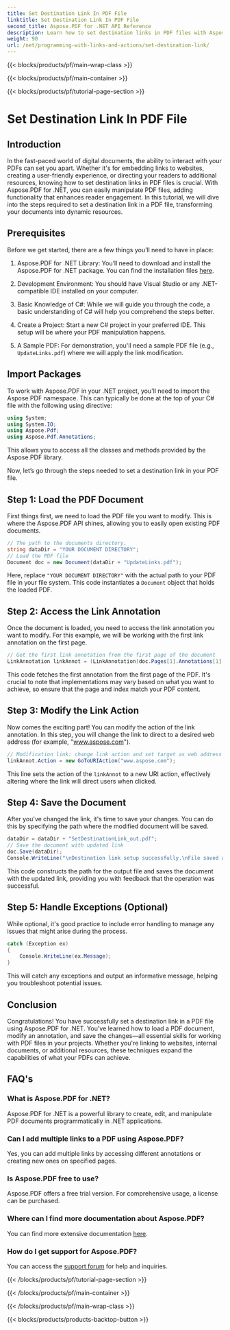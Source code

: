 ```yaml
---
title: Set Destination Link In PDF File
linktitle: Set Destination Link In PDF File
second_title: Aspose.PDF for .NET API Reference
description: Learn how to set destination links in PDF files with Aspose.PDF for .NET. A step-by-step guide for boosting your PDF interactivity.
weight: 90
url: /net/programming-with-links-and-actions/set-destination-link/
---
```


{{< blocks/products/pf/main-wrap-class >}}

{{< blocks/products/pf/main-container >}}

{{< blocks/products/pf/tutorial-page-section >}}

# Set Destination Link In PDF File

## Introduction

In the fast-paced world of digital documents, the ability to interact with your PDFs can set you apart. Whether it's for embedding links to websites, creating a user-friendly experience, or directing your readers to additional resources, knowing how to set destination links in PDF files is crucial. With Aspose.PDF for .NET, you can easily manipulate PDF files, adding functionality that enhances reader engagement. In this tutorial, we will dive into the steps required to set a destination link in a PDF file, transforming your documents into dynamic resources.

## Prerequisites

Before we get started, there are a few things you’ll need to have in place:

1. Aspose.PDF for .NET Library:
   You’ll need to download and install the Aspose.PDF for .NET package. You can find the installation files [here](https://releases.aspose.com/pdf/net/).

2. Development Environment:
   You should have Visual Studio or any .NET-compatible IDE installed on your computer.

3. Basic Knowledge of C#:
   While we will guide you through the code, a basic understanding of C# will help you comprehend the steps better.

4. Create a Project:
   Start a new C# project in your preferred IDE. This setup will be where your PDF manipulation happens.

5. A Sample PDF:
   For demonstration, you'll need a sample PDF file (e.g., `UpdateLinks.pdf`) where we will apply the link modification.

## Import Packages

To work with Aspose.PDF in your .NET project, you'll need to import the Aspose.PDF namespace. This can typically be done at the top of your C# file with the following using directive:

```csharp
using System;
using System.IO;
using Aspose.Pdf;
using Aspose.Pdf.Annotations;
```

This allows you to access all the classes and methods provided by the Aspose.PDF library.

Now, let’s go through the steps needed to set a destination link in your PDF file.

## Step 1: Load the PDF Document

First things first, we need to load the PDF file you want to modify. This is where the Aspose.PDF API shines, allowing you to easily open existing PDF documents.

```csharp
// The path to the documents directory.
string dataDir = "YOUR DOCUMENT DIRECTORY";
// Load the PDF file
Document doc = new Document(dataDir + "UpdateLinks.pdf");
```

Here, replace `"YOUR DOCUMENT DIRECTORY"` with the actual path to your PDF file in your file system. This code instantiates a `Document` object that holds the loaded PDF.

## Step 2: Access the Link Annotation

Once the document is loaded, you need to access the link annotation you want to modify. For this example, we will be working with the first link annotation on the first page.

```csharp
// Get the first link annotation from the first page of the document
LinkAnnotation linkAnnot = (LinkAnnotation)doc.Pages[1].Annotations[1];
```

This code fetches the first annotation from the first page of the PDF. It's crucial to note that implementations may vary based on what you want to achieve, so ensure that the page and index match your PDF content.

## Step 3: Modify the Link Action

Now comes the exciting part! You can modify the action of the link annotation. In this step, you will change the link to direct to a desired web address (for example, "www.aspose.com").

```csharp
// Modification link: change link action and set target as web address
linkAnnot.Action = new GoToURIAction("www.aspose.com");
```

This line sets the action of the `linkAnnot` to a new URI action, effectively altering where the link will direct users when clicked.

## Step 4: Save the Document

After you've changed the link, it's time to save your changes. You can do this by specifying the path where the modified document will be saved.

```csharp
dataDir = dataDir + "SetDestinationLink_out.pdf";
// Save the document with updated link
doc.Save(dataDir);
Console.WriteLine("\nDestination link setup successfully.\nFile saved at " + dataDir);
```

This code constructs the path for the output file and saves the document with the updated link, providing you with feedback that the operation was successful.

## Step 5: Handle Exceptions (Optional)

While optional, it's good practice to include error handling to manage any issues that might arise during the process.

```csharp
catch (Exception ex)
{
    Console.WriteLine(ex.Message);
}
```

This will catch any exceptions and output an informative message, helping you troubleshoot potential issues.

## Conclusion

Congratulations! You have successfully set a destination link in a PDF file using Aspose.PDF for .NET. You’ve learned how to load a PDF document, modify an annotation, and save the changes—all essential skills for working with PDF files in your projects. Whether you're linking to websites, internal documents, or additional resources, these techniques expand the capabilities of what your PDFs can achieve.

## FAQ's

### What is Aspose.PDF for .NET?
Aspose.PDF for .NET is a powerful library to create, edit, and manipulate PDF documents programmatically in .NET applications.

### Can I add multiple links to a PDF using Aspose.PDF?
Yes, you can add multiple links by accessing different annotations or creating new ones on specified pages.

### Is Aspose.PDF free to use?
Aspose.PDF offers a free trial version. For comprehensive usage, a license can be purchased.

### Where can I find more documentation about Aspose.PDF?
You can find more extensive documentation [here](https://reference.aspose.com/pdf/net/).

### How do I get support for Aspose.PDF?
You can access the [support forum](https://forum.aspose.com/c/pdf/10) for help and inquiries.

{{< /blocks/products/pf/tutorial-page-section >}}

{{< /blocks/products/pf/main-container >}}

{{< /blocks/products/pf/main-wrap-class >}}

{{< blocks/products/products-backtop-button >}}
